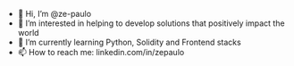 - 👋 Hi, I’m @ze-paulo
- 👀 I’m interested in helping to develop solutions that positively impact the world
- 🌱 I’m currently learning Python, Solidity and Frontend stacks
- 📫 How to reach me: linkedin.com/in/zepaulo

<!---
ze-paulo/ze-paulo is a ✨ special ✨ repository because its `README.md` (this file) appears on your GitHub profile.
You can click the Preview link to take a look at your changes.
--->
